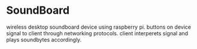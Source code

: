 # SoundBoard
wireless desktop soundboard device using raspberry pi. 
buttons on device signal to client through networking protocols.
client interperets signal and plays soundbytes accordingly. 
